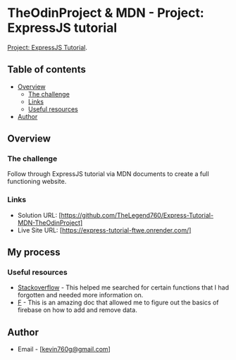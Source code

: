 # TheOdinProject & MDN - Project: ExpressJS tutorial

[Project: ExpressJS Tutorial](https://developer.mozilla.org/en-US/docs/Learn/Server-side/Express_Nodejs). 

## Table of contents

- [Overview](#overview)
  - [The challenge](#the-challenge)
  - [Links](#links)
  - [Useful resources](#useful-resources)
- [Author](#author)



## Overview

### The challenge

Follow through ExpressJS tutorial via MDN documents to create a full functioning website.


### Links

- Solution URL: [https://github.com/TheLegend760/Express-Tutorial-MDN-TheOdinProject]
- Live Site URL: [https://express-tutorial-ftwe.onrender.com/]

## My process


### Useful resources

- [Stackoverflow](https://www.stackoverflow.com) - This helped me searched for certain functions that I had forgotten and needed more information on. 
- [F](https://firebase.google.com/docs/firestore) - This is an amazing doc that allowed me to figure out the basics of firebase on how to add and remove data.


## Author
- Email - [kevin760g@gmail.com]


